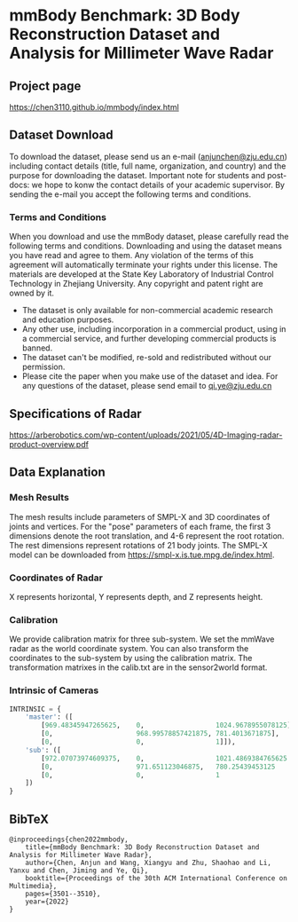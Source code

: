 # mmBody Benchmark: 3D Body Reconstruction Dataset and Analysis for Millimeter Wave Radar

## Project page
https://chen3110.github.io/mmbody/index.html

## Dataset Download
To download the dataset, please send us an e-mail (anjunchen@zju.edu.cn) including contact details (title, full name, organization, and country) and the purpose for downloading the dataset. Important note for students and post-docs: we hope to konw the contact details of your academic supervisor. By sending the e-mail you accept the following terms and conditions.

### Terms and Conditions
When you download and use the mmBody dataset, please carefully read the following terms and conditions. Downloading and using the dataset means you have read and agree to them. Any violation of the terms of this agreement will automatically terminate your rights under this license.
The materials are developed at the State Key Laboratory of Industrial Control Technology in Zhejiang University. Any copyright and patent right are owned by it.
- The dataset is only available for non-commercial academic research and education purposes.
- Any other use, including incorporation in a commercial product, using in a commercial service, and further developing commercial products is banned.
- The dataset can't be modified, re-sold and redistributed without our permission.
- Please cite the paper when you make use of the dataset and idea.
For any questions of the dataset, please send email to qi.ye@zju.edu.cn

## Specifications of Radar
https://arberobotics.com/wp-content/uploads/2021/05/4D-Imaging-radar-product-overview.pdf

## Data Explanation

### Mesh Results

The mesh results include parameters of SMPL-X and 3D coordinates of joints and vertices. For the "pose" parameters of each frame, the first 3 dimensions denote the root translation, and 4-6 represent the root rotation. The rest dimensions represent rotations of 21 body joints. The SMPL-X model can be downloaded from https://smpl-x.is.tue.mpg.de/index.html.

### Coordinates of Radar
X represents horizontal, Y represents depth, and Z represents height.

### Calibration

We provide calibration matrix for three sub-system. We set the mmWave radar as the world coordinate system. You can also transform the coordinates to the sub-system by using the calibration matrix. The transformation matrixes in the calib.txt are in the sensor2world format. 

### Intrinsic of Cameras

```python
INTRINSIC = {
    'master': ([
        [969.48345947265625,    0,                  1024.9678955078125],
        [0,                     968.99578857421875, 781.4013671875],
        [0,                     0,                  1]]),
    'sub': ([
        [972.07073974609375,    0,                  1021.4869384765625  ],
        [0,                     971.651123046875,   780.25439453125     ],
        [0,                     0,                  1                   ]
    ])
}
```

## BibTeX
```
@inproceedings{chen2022mmbody,
    title={mmBody Benchmark: 3D Body Reconstruction Dataset and Analysis for Millimeter Wave Radar},
    author={Chen, Anjun and Wang, Xiangyu and Zhu, Shaohao and Li, Yanxu and Chen, Jiming and Ye, Qi},
    booktitle={Proceedings of the 30th ACM International Conference on Multimedia},
    pages={3501--3510},
    year={2022}
}
```
